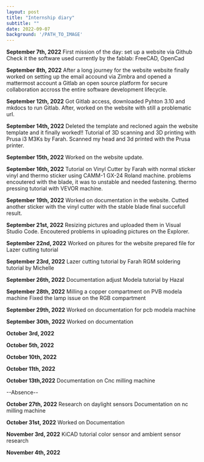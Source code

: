 ```yaml
---
layout: post
title: "Internship diary"
subtitle: ""
date: 2022-09-07
background: '/PATH_TO_IMAGE'
---
```

**September 7th, 2022**
First mission of the day: set up a website via Github
Check it the software used  currently by the fablab: FreeCAD, OpenCad


**September 8th, 2022**
After a long journey for the website website finally worked on
setting up the email accound via Zimbra and opened a mattermost account a Gitlab an open source platform for secure collaboration accross the entire software development lifecycle.


**September 12th, 2022**
Got Gitlab access, downloaded Pyhton 3.10 and mkdocs to run Gitlab.
After, worked on the website with still a problematic url.


**September 14th, 2022**
Deleted the template and recloned again
the website template and it finally worked!!
Tutorial of 3D scanning and 3D printing with Prusa i3 M3Ks by Farah. Scanned my head and 3d printed with the Prusa printer.


**September 15th, 2022**
Worked on the website update.


**September 16th, 2022**
Tutorial on Vinyl Cutter by Farah with normal sticker vinyl and thermo sticker using CAMM-1 GX-24 Roland machine.
problems encoutered with the blade, it was to unstable and needed fastening.
thermo pressing tutorial with VEVOR machine.


**September 19th, 2022**
Worked on documentation in the website.
Cutted another sticker with the vinyl cutter with the stable blade final succefull result.


**September 21st, 2022**
Resizing pictures and uploaded them in Visual Studio Code. Encoutered problems in uploading pictures on the Explorer.


**September 22nd, 2022**
Worked on pitures for the website
prepared file for Lazer cutting tutorial


**September 23rd, 2022**
Lazer cutting tutorial by Farah
RGM soldering tutorial by Michelle


**September 26th, 2022**
Documentation adjust
Modela tutorial by Hazal


**September 28th, 2022**
Milling a copper compartment on PVB modela machine
Fixed the lamp issue on the RGB compartment 



**September 29th, 2022**
Worked on documentation for pcb modela machine


**September 30th, 2022**
Worked on documentation

**October 3rd, 2022**

**October 5th, 2022**

**October 10th, 2022**

**October 11th, 2022**

**October 13th,2022**
Documentation on Cnc milling machine

--Absence--

**October 27th, 2022**
Research on daylight sensors
Documentation on nc milling machine

**October 31st, 2022**
Worked on Documentation

**November 3rd, 2022**
KiCAD tutorial
color sensor and ambient sensor research

**November 4th, 2022**
